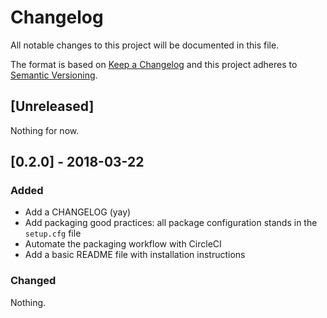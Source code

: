 # Changelog

All notable changes to this project will be documented in this file.

The format is based on [Keep a Changelog](http://keepachangelog.com/en/1.0.0/)
and this project adheres to [Semantic
Versioning](http://semver.org/spec/v2.0.0.html).

## [Unreleased]

Nothing for now.

## [0.2.0] - 2018-03-22

### Added

- Add a CHANGELOG (yay)
- Add packaging good practices: all package configuration stands in the
  `setup.cfg` file
- Automate the packaging workflow with CircleCI
- Add a basic README file with installation instructions

### Changed

Nothing.
